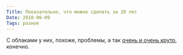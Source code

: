 ```yaml
---
Title: Показательно, что можно сделать за 20 лет
Date: 2010-06-09
Tags: разное
---
```


С облаками у них, похоже, проблемы, а так [очень и очень круто][1], конечно.

[1]: http://www.businessinsider.com/shanghai-1990-vs-2010-2010-6
